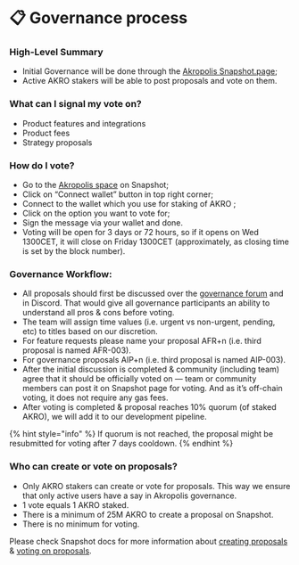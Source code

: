 # 📋 Governance process

### **High-Level Summary**

* Initial Governance will be done through the [Akropolis Snapshot.page](https://snapshot.org/#/akropolis.eth);
* Active AKRO stakers will be able to post proposals and vote on them.

### **What can I signal my vote on?**

* Product features and integrations
* Product fees
* Strategy proposals

### **How do I vote?**

* Go to the [Akropolis space](https://snapshot.org/#/akropolis.eth) on Snapshot;
* Click on “Connect wallet” button in top right corner;
* Connect to the wallet which you use for staking of AKRO ;
* Click on the option you want to vote for;
* Sign the message via your wallet and done.
* Voting will be open for 3 days or 72 hours, so if it opens on Wed 1300CET, it will close on Friday 1300CET (approximately, as closing time is set by the block number).

### **Governance Workflow:**

* All proposals should first be discussed over the [governance forum](https://gov.akropolis.io/) and in Discord. That would give all governance participants an ability to understand all pros & cons before voting.
* The team will assign time values (i.e. urgent vs non-urgent, pending, etc) to titles based on our discretion.
* For feature requests please name your proposal AFR+n (i.e. third proposal is named AFR-003).
* For governance proposals AIP+n (i.e. third proposal is named AIP-003).
* After the initial discussion is completed & community (including team) agree that it should be officially voted on — team or community members can post it on Snapshot page for voting. And as it’s off-chain voting, it does not require any gas fees.
* After voting is completed & proposal reaches 10% quorum (of staked AKRO), we will add it to our development pipeline.

{% hint style="info" %}
If quorum is not reached, the proposal might be resubmitted for voting after 7 days cooldown.
{% endhint %}

### **Who can create or vote on proposals?**

* Only AKRO stakers can create or vote for proposals. This way we ensure that only active users have a say in Akropolis governance.
* 1 vote equals 1 AKRO staked.
* There is a minimum of 25M AKRO to create a proposal on Snapshot.
* There is no minimum for voting.

Please check Snapshot docs for more information about [creating proposals ](https://docs.snapshot.page/guides/create-a-proposal)& [voting on proposals](https://docs.snapshot.page/guides/vote-for-a-proposal).
